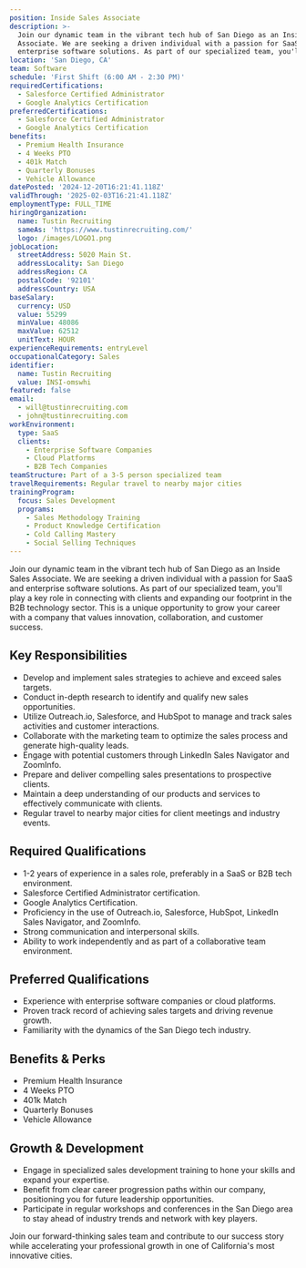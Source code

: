 ```yaml
---
position: Inside Sales Associate
description: >-
  Join our dynamic team in the vibrant tech hub of San Diego as an Inside Sales
  Associate. We are seeking a driven individual with a passion for SaaS and
  enterprise software solutions. As part of our specialized team, you'll pl...
location: 'San Diego, CA'
team: Software
schedule: 'First Shift (6:00 AM - 2:30 PM)'
requiredCertifications:
  - Salesforce Certified Administrator
  - Google Analytics Certification
preferredCertifications:
  - Salesforce Certified Administrator
  - Google Analytics Certification
benefits:
  - Premium Health Insurance
  - 4 Weeks PTO
  - 401k Match
  - Quarterly Bonuses
  - Vehicle Allowance
datePosted: '2024-12-20T16:21:41.118Z'
validThrough: '2025-02-03T16:21:41.118Z'
employmentType: FULL_TIME
hiringOrganization:
  name: Tustin Recruiting
  sameAs: 'https://www.tustinrecruiting.com/'
  logo: /images/LOGO1.png
jobLocation:
  streetAddress: 5020 Main St.
  addressLocality: San Diego
  addressRegion: CA
  postalCode: '92101'
  addressCountry: USA
baseSalary:
  currency: USD
  value: 55299
  minValue: 48086
  maxValue: 62512
  unitText: HOUR
experienceRequirements: entryLevel
occupationalCategory: Sales
identifier:
  name: Tustin Recruiting
  value: INSI-omswhi
featured: false
email:
  - will@tustinrecruiting.com
  - john@tustinrecruiting.com
workEnvironment:
  type: SaaS
  clients:
    - Enterprise Software Companies
    - Cloud Platforms
    - B2B Tech Companies
teamStructure: Part of a 3-5 person specialized team
travelRequirements: Regular travel to nearby major cities
trainingProgram:
  focus: Sales Development
  programs:
    - Sales Methodology Training
    - Product Knowledge Certification
    - Cold Calling Mastery
    - Social Selling Techniques
---
```



Join our dynamic team in the vibrant tech hub of San Diego as an Inside Sales Associate. We are seeking a driven individual with a passion for SaaS and enterprise software solutions. As part of our specialized team, you'll play a key role in connecting with clients and expanding our footprint in the B2B technology sector. This is a unique opportunity to grow your career with a company that values innovation, collaboration, and customer success. 

## Key Responsibilities
- Develop and implement sales strategies to achieve and exceed sales targets.
- Conduct in-depth research to identify and qualify new sales opportunities.
- Utilize Outreach.io, Salesforce, and HubSpot to manage and track sales activities and customer interactions.
- Collaborate with the marketing team to optimize the sales process and generate high-quality leads.
- Engage with potential customers through LinkedIn Sales Navigator and ZoomInfo.
- Prepare and deliver compelling sales presentations to prospective clients.
- Maintain a deep understanding of our products and services to effectively communicate with clients.
- Regular travel to nearby major cities for client meetings and industry events.

## Required Qualifications
- 1-2 years of experience in a sales role, preferably in a SaaS or B2B tech environment.
- Salesforce Certified Administrator certification.
- Google Analytics Certification.
- Proficiency in the use of Outreach.io, Salesforce, HubSpot, LinkedIn Sales Navigator, and ZoomInfo.
- Strong communication and interpersonal skills.
- Ability to work independently and as part of a collaborative team environment.

## Preferred Qualifications
- Experience with enterprise software companies or cloud platforms.
- Proven track record of achieving sales targets and driving revenue growth.
- Familiarity with the dynamics of the San Diego tech industry.

## Benefits & Perks
- Premium Health Insurance
- 4 Weeks PTO
- 401k Match
- Quarterly Bonuses
- Vehicle Allowance

## Growth & Development
- Engage in specialized sales development training to hone your skills and expand your expertise.
- Benefit from clear career progression paths within our company, positioning you for future leadership opportunities.
- Participate in regular workshops and conferences in the San Diego area to stay ahead of industry trends and network with key players.

Join our forward-thinking sales team and contribute to our success story while accelerating your professional growth in one of California's most innovative cities.
